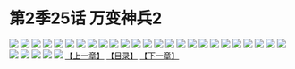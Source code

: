 # 第2季25话 万变神兵2
![](https://s2.baozimh.com/scomic/sanyanxiaotianlu-samanhua/0/465-vzo6/1.jpg)
![](https://s2.baozimh.com/scomic/sanyanxiaotianlu-samanhua/0/465-vzo6/2.jpg)
![](https://s2.baozimh.com/scomic/sanyanxiaotianlu-samanhua/0/465-vzo6/3.jpg)
![](https://s2.baozimh.com/scomic/sanyanxiaotianlu-samanhua/0/465-vzo6/4.jpg)
![](https://s2.baozimh.com/scomic/sanyanxiaotianlu-samanhua/0/465-vzo6/5.jpg)
![](https://s2.baozimh.com/scomic/sanyanxiaotianlu-samanhua/0/465-vzo6/6.jpg)
![](https://s2.baozimh.com/scomic/sanyanxiaotianlu-samanhua/0/465-vzo6/7.jpg)
![](https://s2.baozimh.com/scomic/sanyanxiaotianlu-samanhua/0/465-vzo6/8.jpg)
![](https://s2.baozimh.com/scomic/sanyanxiaotianlu-samanhua/0/465-vzo6/9.jpg)
![](https://s2.baozimh.com/scomic/sanyanxiaotianlu-samanhua/0/465-vzo6/10.jpg)
![](https://s2.baozimh.com/scomic/sanyanxiaotianlu-samanhua/0/465-vzo6/11.jpg)
![](https://s2.baozimh.com/scomic/sanyanxiaotianlu-samanhua/0/465-vzo6/12.jpg)
![](https://s2.baozimh.com/scomic/sanyanxiaotianlu-samanhua/0/465-vzo6/13.jpg)
![](https://s2.baozimh.com/scomic/sanyanxiaotianlu-samanhua/0/465-vzo6/14.jpg)
![](https://s2.baozimh.com/scomic/sanyanxiaotianlu-samanhua/0/465-vzo6/15.jpg)
![](https://s2.baozimh.com/scomic/sanyanxiaotianlu-samanhua/0/465-vzo6/16.jpg)
![](https://s2.baozimh.com/scomic/sanyanxiaotianlu-samanhua/0/465-vzo6/17.jpg)
![](https://s2.baozimh.com/scomic/sanyanxiaotianlu-samanhua/0/465-vzo6/18.jpg)
![](https://s2.baozimh.com/scomic/sanyanxiaotianlu-samanhua/0/465-vzo6/19.jpg)
![](https://s2.baozimh.com/scomic/sanyanxiaotianlu-samanhua/0/465-vzo6/20.jpg)
![](https://s2.baozimh.com/scomic/sanyanxiaotianlu-samanhua/0/465-vzo6/21.jpg)
![](https://s2.baozimh.com/scomic/sanyanxiaotianlu-samanhua/0/465-vzo6/22.jpg)
![](https://s2.baozimh.com/scomic/sanyanxiaotianlu-samanhua/0/465-vzo6/23.jpg)
![](https://s2.baozimh.com/scomic/sanyanxiaotianlu-samanhua/0/465-vzo6/24.jpg)
![](https://s2.baozimh.com/scomic/sanyanxiaotianlu-samanhua/0/465-vzo6/25.jpg)
![](https://s2.baozimh.com/scomic/sanyanxiaotianlu-samanhua/0/465-vzo6/26.jpg)
![](https://s2.baozimh.com/scomic/sanyanxiaotianlu-samanhua/0/465-vzo6/27.jpg)
![](https://s2.baozimh.com/scomic/sanyanxiaotianlu-samanhua/0/465-vzo6/28.jpg)
![](https://s2.baozimh.com/scomic/sanyanxiaotianlu-samanhua/0/465-vzo6/29.jpg)
![](https://s2.baozimh.com/scomic/sanyanxiaotianlu-samanhua/0/465-vzo6/30.jpg)
[【上一章】](./465.md)
[【目录】](./README.md)
[【下一章】](./467.md)
